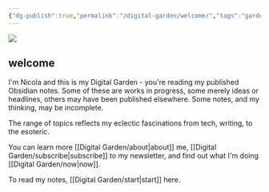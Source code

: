 ```yaml
---
{"dg-publish":true,"permalink":"/digital-garden/welcome/","tags":"gardenEntry","dgHomeLink":true,"dgPassFrontmatter":false}
---
```



![](https://source.unsplash.com/hpjihlapEXg/1900x1200)

## welcome

I'm Nicola and this is my Digital Garden - you're reading my published Obsidian notes. Some of these are works in progress, some merely ideas or headlines, others may have been published elsewhere. Some notes, and my thinking, may be incomplete.

The range of topics reflects my eclectic fascinations from tech, writing, to the esoteric. 

You can learn more [[Digital Garden/about|about]] me, [[Digital Garden/subscribe|subscribe]] to my newsletter, and find out what I'm doing [[Digital Garden/now|now]].

To read my notes, [[Digital Garden/start|start]] here.